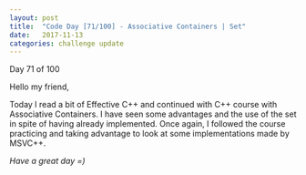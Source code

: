 ```yaml
---
layout: post
title:  "Code Day [71/100] - Associative Containers | Set"
date:   2017-11-13
categories: challenge update
---
```


Day 71 of 100

Hello my friend,

Today I read a bit of Effective C++ and continued with C++ course with Associative Containers. I have seen some advantages and the use of the set in spite of having already implemented. Once again, I followed the course practicing and taking advantage to look at some implementations made by MSVC++.

_Have a great day =)_